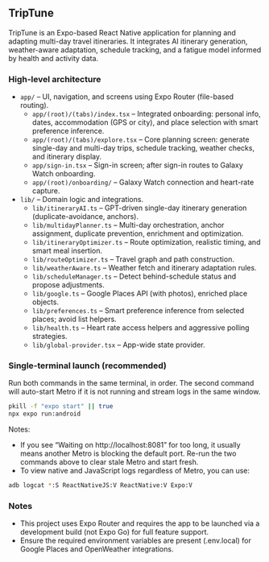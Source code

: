 ## TripTune

TripTune is an Expo-based React Native application for planning and adapting multi-day travel itineraries. It integrates AI itinerary generation, weather-aware adaptation, schedule tracking, and a fatigue model informed by health and activity data.

### High-level architecture

- `app/` – UI, navigation, and screens using Expo Router (file-based routing).
  - `app/(root)/(tabs)/index.tsx` – Integrated onboarding: personal info, dates, accommodation (GPS or city), and place selection with smart preference inference.
  - `app/(root)/(tabs)/explore.tsx` – Core planning screen: generate single-day and multi-day trips, schedule tracking, weather checks, and itinerary display.
  - `app/sign-in.tsx` – Sign-in screen; after sign-in routes to Galaxy Watch onboarding.
  - `app/(root)/onboarding/` – Galaxy Watch connection and heart-rate capture.
- `lib/` – Domain logic and integrations.
  - `lib/itineraryAI.ts` – GPT-driven single-day itinerary generation (duplicate-avoidance, anchors).
  - `lib/multidayPlanner.ts` – Multi-day orchestration, anchor assignment, duplicate prevention, enrichment and optimization.
  - `lib/itineraryOptimizer.ts` – Route optimization, realistic timing, and smart meal insertion.
  - `lib/routeOptimizer.ts` – Travel graph and path construction.
  - `lib/weatherAware.ts` – Weather fetch and itinerary adaptation rules.
  - `lib/scheduleManager.ts` – Detect behind-schedule status and propose adjustments.
  - `lib/google.ts` – Google Places API (with photos), enriched place objects.
  - `lib/preferences.ts` – Smart preference inference from selected places; avoid list helpers.
  - `lib/health.ts` – Heart rate access helpers and aggressive polling strategies.
  - `lib/global-provider.tsx` – App-wide state provider.

### Single-terminal launch (recommended)

Run both commands in the same terminal, in order. The second command will auto-start Metro if it is not running and stream logs in the same window.

```bash
pkill -f "expo start" || true
npx expo run:android
```

Notes:
- If you see “Waiting on http://localhost:8081” for too long, it usually means another Metro is blocking the default port. Re-run the two commands above to clear stale Metro and start fresh.
- To view native and JavaScript logs regardless of Metro, you can use:

```bash
adb logcat *:S ReactNativeJS:V ReactNative:V Expo:V
```

### Notes

- This project uses Expo Router and requires the app to be launched via a development build (not Expo Go) for full feature support.
- Ensure the required environment variables are present (.env.local) for Google Places and OpenWeather integrations.
